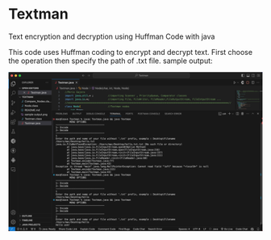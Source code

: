 # Textman
Text encryption and decryption using Huffman Code with java

This code uses Huffman coding to encrypt and decrypt text. First choose the operation then specify the path of .txt file. sample output:

![alt](https://github.com/Peris034/Textman/blob/main/sample%20output.png)
